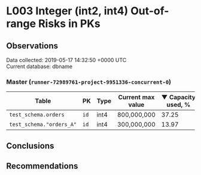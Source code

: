 # L003 Integer (int2, int4) Out-of-range Risks in PKs #

## Observations ##
Data collected: 2019-05-17 14:32:50 +0000 UTC  
Current database: dbname  



### Master (`runner-72989761-project-9951336-concurrent-0`) ###
| Table | PK | Type | Current max value | &#9660;&nbsp;Capacity used, % |
|------|----|------|-------------------|-------------------------------|
|`test_schema.orders` | `id` | int4 |800,000,000 | 37.25|
|`test_schema."orders_A"` | `id` | int4 |300,000,000 | 13.97|


## Conclusions ##


## Recommendations ##
